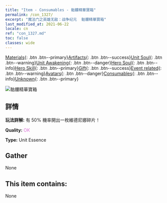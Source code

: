 ```yaml
---
title: "Item - Consumables - 骷髏精華寶箱"
permalink: /con_1327/
excerpt: "魔法门之英雄无敌：战争纪元  骷髏精華寶箱"
last_modified_at: 2021-06-22
locale: cn
ref: "con_1327.md"
toc: false
classes: wide
---
```

 [Materials](/ItemsCN/){: .btn .btn--primary}[Artifacts](/ItemsCN/Artifacts/){: .btn .btn--success}[Unit Soul](/ItemsCN/UnitSoul/){: .btn .btn--warning}[Unit Awakening](/ItemsCN/UnitAwakening/){: .btn .btn--danger}[Hero Soul](/ItemsCN/HeroSoul/){: .btn .btn--info}[Hero Skill](/ItemsCN/HeroSkill/){: .btn .btn--primary}[Gift](/ItemsCN/Gift/){: .btn .btn--success}[Event related](/ItemsCN/Events/){: .btn .btn--warning}[Avatars](/ItemsCN/Avatars/){: .btn .btn--danger}[Consumables](/ItemsCN/Consumables/){: .btn .btn--info}[Unknown](/ItemsCN/Unknown/){: .btn .btn--primary}

 ![骷髏精華寶箱](/images/t/i_906004.png)

## 詳情
 **玩法詳解:** 有 50% 機率開出一枚維德尼娜碎片！

 **Quality:** <span style="color: #DA70D6">OK</span>

 **Type:** Unit Essence

## Gather

  None

## This item contains:

  None

